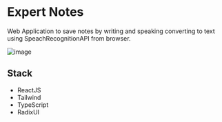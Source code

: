 # Expert Notes
Web Application to save notes by writing and speaking converting to text using SpeachRecognitionAPI from browser.

![image](https://github.com/KelvynLenis/Expert-Notes/assets/52057929/bbbbd479-866d-43d9-be7d-9d2bc6579659)


## Stack
- ReactJS
- Tailwind
- TypeScript
- RadixUI
